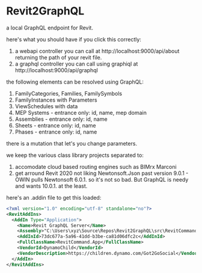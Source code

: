 # Revit2GraphQL
a local GraphQL endpoint for Revit.

here's what you should have if you click this correctly:

1) a webapi controller you can call at http://localhost:9000/api/about returning the path of your revit file.
1) a graphql controller you can call using graphiql at http://localhost:9000/api/graphql

the following elements can be resolved using GraphQL:

1) FamilyCategories, Families, FamilySymbols
1) FamilyInstances with Parameters
1) ViewSchedules with data
1) MEP Systems - entrance only: id, name, mep domain
1) Assemblies - entrance only: id, name
1) Sheets - entrance only: id, name
1) Phases - entrance only: id, name

there is a mutation that let's you change parameters.

we keep the various class library projects separated to:

1) accomodate cloud based routing engines such as BIMrx Marconi
1) get arround Revit 2020 not liking Newtonsoft.Json past version 9.0.1 - OWIN pulls Newtonsoft 6.0.1. so it's not so bad. But GraphQL is needy and wants 10.0.1. at the least.

here's an .addin file to get this loaded:

~~~ XML
<?xml version="1.0" encoding="utf-8" standalone="no"?>
<RevitAddIns>
  <AddIn Type="Application">
    <Name>Revit GraphQL Server</Name>
    <Assembly>"C:\Users\xyz\Source\Repos\Revit2GraphQL\src\RevitCommand\bin\Debug\RevitCommand.dll"</Assembly>
    <AddInId>73dc677a-5a96-41dd-b3be-ca81d06dfc2c</AddInId>
    <FullClassName>RevitCommand.App</FullClassName>
    <VendorId>DynamoChild</VendorId>
    <VendorDescription>https://children.dynamo.com/Got2GoSocial</VendorDescription>
  </AddIn>
</RevitAddIns>
~~~



